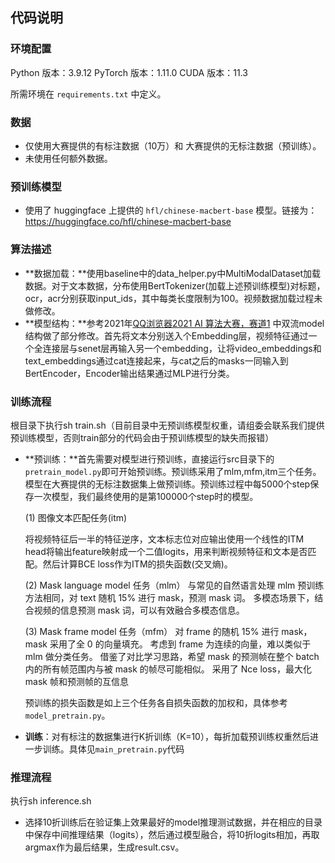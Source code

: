 ## 代码说明

### 环境配置

Python 版本：3.9.12 PyTorch 版本：1.11.0 CUDA 版本：11.3

所需环境在 `requirements.txt` 中定义。

### 数据

- 仅使用大赛提供的有标注数据（10万）和 大赛提供的无标注数据（预训练）。
- 未使用任何额外数据。

### 预训练模型

- 使用了 huggingface 上提供的 `hfl/chinese-macbert-base` 模型。链接为： https://huggingface.co/hfl/chinese-macbert-base

### 算法描述

- **数据加载：**使用baseline中的data_helper.py中MultiModalDataset加载数据。对于文本数据，分布使用BertTokenizer(加载上述预训练模型)对标题，ocr，acr分别获取input_ids，其中每类长度限制为100。视频数据加载过程未做修改。
- **模型结构：**参考2021年[QQ浏览器2021 AI 算法大赛，赛道1](https://github.com/zr2021/2021_QQ_AIAC_Tack1_1st) 中双流model结构做了部分修改。首先将文本分别送入个Embedding层，视频特征通过一个全连接层与senet层再输入另一个embedding，让将video_embeddings和text_embeddings通过cat连接起来，与cat之后的masks一同输入到BertEncoder，Encoder输出结果通过MLP进行分类。

### 训练流程

根目录下执行sh train.sh（目前目录中无预训练模型权重，请组委会联系我们提供预训练模型，否则train部分的代码会由于预训练模型的缺失而报错）

- **预训练：**首先需要对模型进行预训练，直接运行src目录下的`pretrain_model.py`即可开始预训练。预训练采用了mlm,mfm,itm三个任务。模型在大赛提供的无标注数据集上做预训练。预训练过程中每5000个step保存一次模型，我们最终使用的是第100000个step时的模型。

  (1) 图像文本匹配任务(itm)

  将视频特征后一半的特征逆序，文本标志位对应输出使用一个线性的ITM head将输出feature映射成一个二值logits，用来判断视频特征和文本是否匹配。然后计算BCE loss作为ITM的损失函数(交叉熵)。

  (2) Mask language model 任务（mlm）
  与常见的自然语言处理 mlm 预训练方法相同，对 text 随机 15% 进行 mask，预测 mask 词。
  多模态场景下，结合视频的信息预测 mask 词，可以有效融合多模态信息。

  (3) Mask frame model 任务（mfm）
  对 frame 的随机 15% 进行 mask，mask 采用了全 0 的向量填充。
  考虑到 frame 为连续的向量，难以类似于 mlm 做分类任务。
  借鉴了对比学习思路，希望 mask 的预测帧在整个 batch 内的所有帧范围内与被 mask 的帧尽可能相似。
  采用了 Nce loss，最大化 mask 帧和预测帧的互信息

  预训练的损失函数是如上三个任务各自损失函数的加权和，具体参考`model_pretrain.py`。

- **训练**：对有标注的数据集进行K折训练（K=10），每折加载预训练权重然后进一步训练。具体见`main_pretrain.py`代码

### 推理流程

执行sh inference.sh

- 选择10折训练后在验证集上效果最好的model推理测试数据，并在相应的目录中保存中间推理结果（logits），然后通过模型融合，将10折logits相加，再取argmax作为最后结果，生成result.csv。

